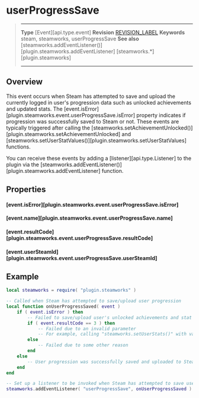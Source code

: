 # userProgressSave

> --------------------- ------------------------------------------------------------------------------------------
> __Type__              [Event][api.type.event]
> __Revision__          [REVISION_LABEL](REVISION_URL)
> __Keywords__          steam, steamworks, userProgressSave
> __See also__          [steamworks.addEventListener()][plugin.steamworks.addEventListener]
>                       [steamworks.*][plugin.steamworks]
> --------------------- ------------------------------------------------------------------------------------------

## Overview

This event occurs when Steam has attempted to save and upload the currently logged in user's progression data such as unlocked achievements and updated stats. The [event.isError][plugin.steamworks.event.userProgressSave.isError] property indicates if progression was successfully saved to Steam or not. These events are typically triggered after calling the [steamworks.setAchievementUnlocked()][plugin.steamworks.setAchievementUnlocked] and [steamworks.setUserStatValues()][plugin.steamworks.setUserStatValues] functions.

You can receive these events by adding a [listener][api.type.Listener] to the plugin via the [steamworks.addEventListener()][plugin.steamworks.addEventListener] function.


## Properties

#### [event.isError][plugin.steamworks.event.userProgressSave.isError]

#### [event.name][plugin.steamworks.event.userProgressSave.name]

#### [event.resultCode][plugin.steamworks.event.userProgressSave.resultCode]

#### [event.userSteamId][plugin.steamworks.event.userProgressSave.userSteamId]


## Example

``````lua
local steamworks = require( "plugin.steamworks" )

-- Called when Steam has attempted to save/upload user progression
local function onUserProgressSaved( event )
	if ( event.isError ) then
		-- Failed to save/upload user's unlocked achievements and stat data
		if ( event.resultCode == 3 ) then
			-- Failed due to an invalid parameter
			-- For example, calling "steamworks.setUserStats()" with values that break constraints
		else
			-- Failed due to some other reason
		end
	else
		-- User progression was successfully saved and uploaded to Steam's server
	end
end

-- Set up a listener to be invoked when Steam has attempted to save user progress
steamworks.addEventListener( "userProgressSave", onUserProgressSaved )
``````
